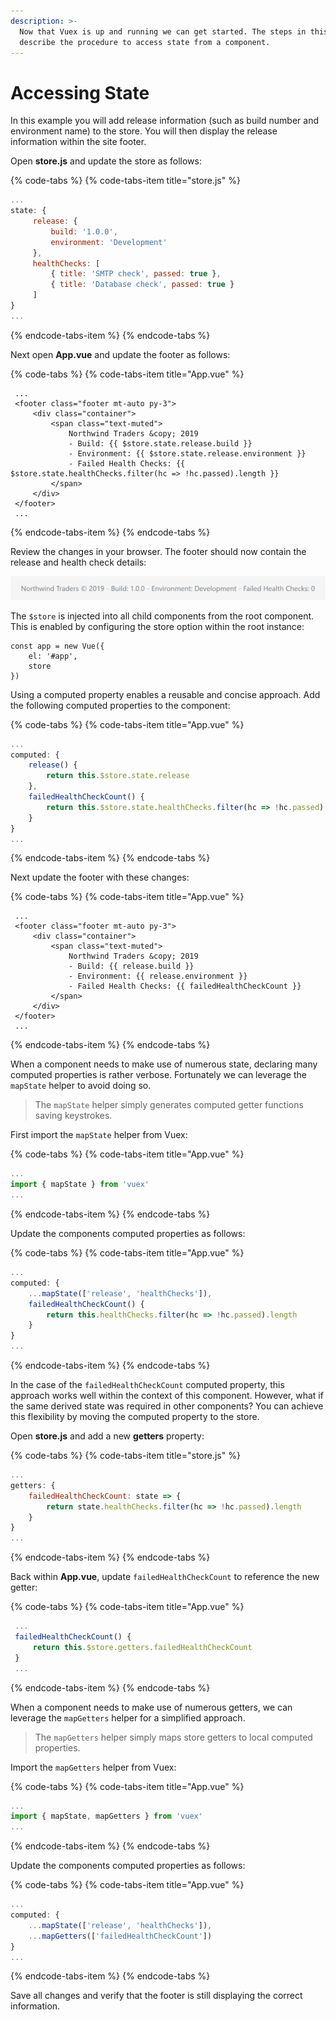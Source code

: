 ```yaml
---
description: >-
  Now that Vuex is up and running we can get started. The steps in this section
  describe the procedure to access state from a component.
---
```


# Accessing State

In this example you will add release information \(such as build number and environment name\) to the store. You will then display the release information within the site footer.

Open **store.js** and update the store as follows:

{% code-tabs %}
{% code-tabs-item title="store.js" %}
```javascript
...
state: {
     release: {
         build: '1.0.0',
         environment: 'Development'
     },
     healthChecks: [
         { title: 'SMTP check', passed: true },
         { title: 'Database check', passed: true }
     ]
}
...
```
{% endcode-tabs-item %}
{% endcode-tabs %}

Next open **App.vue** and update the footer as follows:

{% code-tabs %}
{% code-tabs-item title="App.vue" %}
```markup
 ...
 <footer class="footer mt-auto py-3">
     <div class="container">
         <span class="text-muted">
             Northwind Traders &copy; 2019
             - Build: {{ $store.state.release.build }}
             - Environment: {{ $store.state.release.environment }}
             - Failed Health Checks: {{ $store.state.healthChecks.filter(hc => !hc.passed).length }}
         </span>
     </div>
 </footer>
 ...
```
{% endcode-tabs-item %}
{% endcode-tabs %}

Review the changes in your browser. The footer should now contain the release and health check details:

![](../.gitbook/assets/image%20%287%29.png)

The `$store` is injected into all child components from the root component. This is enabled by configuring the store option within the root instance:

```markup
const app = new Vue({
    el: '#app',
    store
})
```

Using a computed property enables a reusable and concise approach. Add the following computed properties to the component:

{% code-tabs %}
{% code-tabs-item title="App.vue" %}
```javascript
...
computed: {
    release() {
        return this.$store.state.release
    },
    failedHealthCheckCount() {
        return this.$store.state.healthChecks.filter(hc => !hc.passed).length
    }
}
...
```
{% endcode-tabs-item %}
{% endcode-tabs %}

Next update the footer with these changes:

{% code-tabs %}
{% code-tabs-item title="App.vue" %}
```markup
 ...
 <footer class="footer mt-auto py-3">
     <div class="container">
         <span class="text-muted">
             Northwind Traders &copy; 2019
             - Build: {{ release.build }}
             - Environment: {{ release.environment }}
             - Failed Health Checks: {{ failedHealthCheckCount }}
         </span>
     </div>
 </footer>
 ...
```
{% endcode-tabs-item %}
{% endcode-tabs %}

When a component needs to make use of numerous state, declaring many computed properties is rather verbose. Fortunately we can leverage the `mapState` helper to avoid doing so.

> The `mapState` helper simply generates computed getter functions saving keystrokes.

First import the `mapState` helper from Vuex:

{% code-tabs %}
{% code-tabs-item title="App.vue" %}
```javascript
...
import { mapState } from 'vuex'
...
```
{% endcode-tabs-item %}
{% endcode-tabs %}

Update the components computed properties as follows:

{% code-tabs %}
{% code-tabs-item title="App.vue" %}
```javascript
...
computed: {
    ...mapState(['release', 'healthChecks']),
    failedHealthCheckCount() {
        return this.healthChecks.filter(hc => !hc.passed).length
    }
}
...
```
{% endcode-tabs-item %}
{% endcode-tabs %}

In the case of the `failedHealthCheckCount` computed property, this approach works well within the context of this component. However, what if the same derived state was required in other components? You can achieve this flexibility by moving the computed property to the store.

Open **store.js** and add a new **getters** property:

{% code-tabs %}
{% code-tabs-item title="store.js" %}
```javascript
...
getters: {
    failedHealthCheckCount: state => {
        return state.healthChecks.filter(hc => !hc.passed).length
    }
}
...
```
{% endcode-tabs-item %}
{% endcode-tabs %}

Back within **App.vue**, update `failedHealthCheckCount` to reference the new getter:

{% code-tabs %}
{% code-tabs-item title="App.vue" %}
```javascript
 ...
 failedHealthCheckCount() {
     return this.$store.getters.failedHealthCheckCount
 }
 ...
```
{% endcode-tabs-item %}
{% endcode-tabs %}

When a component needs to make use of numerous getters, we can leverage the `mapGetters` helper for a simplified approach.

> The `mapGetters` helper simply maps store getters to local computed properties.

Import the `mapGetters` helper from Vuex:

{% code-tabs %}
{% code-tabs-item title="App.vue" %}
```javascript
...
import { mapState, mapGetters } from 'vuex'
...
```
{% endcode-tabs-item %}
{% endcode-tabs %}

Update the components computed properties as follows:

{% code-tabs %}
{% code-tabs-item title="App.vue" %}
```javascript
...
computed: {
    ...mapState(['release', 'healthChecks']),
    ...mapGetters(['failedHealthCheckCount'])
}
...
```
{% endcode-tabs-item %}
{% endcode-tabs %}

Save all changes and verify that the footer is still displaying the correct information.

